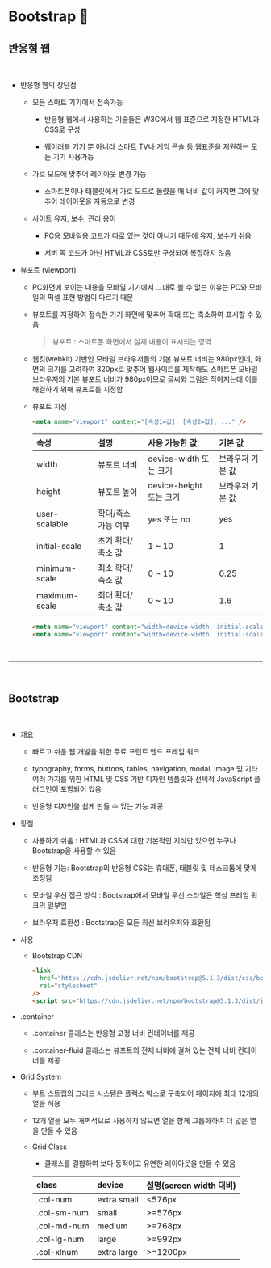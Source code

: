 # **Bootstrap** 🛒

## 반응형 웹

<br/>

- 반응형 웹의 장단점

  - 모든 스마트 기기에서 접속가능

    - 반응형 웹에서 사용하는 기술들은 W3C에서 웹 표준으로 지정한 HTML과 CSS로 구성

    - 웨어러블 기기 뿐 아니라 스마트 TV나 게임 콘솔 등 웹표준을 지원하는 모든 기기 사용가능

  - 가로 모드에 맞추어 레이아웃 변경 가능

    - 스마트폰이나 태블릿에서 가로 모드로 돌렸을 때 너비 값이 커지면 그에 맞추어 레이아웃을 자동으로 변경

  - 사이트 유지, 보수, 관리 용이

    - PC용 모바일용 코드가 따로 있는 것이 아니기 때문에 유지, 보수가 쉬움

    - 서버 쪽 코드가 아닌 HTML과 CSS로만 구성되어 복잡하지 않음

- 뷰포트 (viewport)

  - PC화면에 보이는 내용을 모바일 기기에서 그대로 볼 수 없는 이유는 PC와 모바일의 픽셀 표현 방법이 다르기 때문

  - 뷰포트를 지정하여 접속한 기기 화면에 맞추어 확대 또는 축소하여 표시할 수 있음

    > 뷰포트 : 스마트폰 화면에서 실제 내용이 표시되는 영역

  - 웹킷(webkit) 기반인 모바일 브라우저들의 기본 뷰포트 너비는 980px인데, 화면의 크기를 고려하여 320px로 맞추어 웹사이트를 제작해도 스마트폰 모바일 브라우저의 기본 뷰포트 너비가 980px이므로 글씨와 그림은 작아지는데 이를 해결하기 위해 뷰포트를 지정함

  - 뷰포트 지정
    ```html
    <meta name="viewport" content="[속성1=값], [속성2=값], ..." />
    ```
    | 속성          | 설명                | 사용 가능한 값          | 기본 값          |
    | :------------ | :------------------ | :---------------------- | :--------------- |
    | width         | 뷰포트 너비         | device-width 또는 크기  | 브라우저 기본 값 |
    | height        | 뷰포트 높이         | device-height 또는 크기 | 브라우저 기본 값 |
    | user-scalable | 확대/축소 가능 여부 | yes 또는 no             | yes              |
    | initial-scale | 초기 확대/축소 값   | 1 ~ 10                  | 1                |
    | minimum-scale | 최소 확대/축소 값   | 0 ~ 10                  | 0.25             |
    | maximum-scale | 최대 확대/축소 값   | 0 ~ 10                  | 1.6              |
    ```html
    <meta name="viewport" content="width=device-width, initial-scale=1.0" />
    <meta name="viewport" content="width=device-width, initial-scale=0.5" />
    ```

<br>

---

<br>

## Bootstrap

<br>

- 개요

  - 빠르고 쉬운 웹 개발을 위한 무료 프런트 엔드 프레임 워크

  - typography, forms, buttons, tables, navigation, modal, image 및 기타 여러 가지를 위한 HTML 및 CSS 기반 디자인 템플릿과 선택적 JavaScript 플러그인이 포함되어 있음

  - 반응형 디자인을 쉽게 만들 수 있는 기능 제공

- 장점

  - 사용하기 쉬움 : HTML과 CSS에 대한 기본적인 지식만 있으면 누구나 Bootstrap을 사용할 수 있음

  - 반응형 기능: Bootstrap의 반응형 CSS는 휴대폰, 태블릿 및 데스크톱에 맞게 조정됨

  - 모바일 우선 접근 방식 : Bootstrap에서 모바일 우선 스타일은 핵심 프레임 워크의 일부임

  - 브라우저 호환성 : Bootstrap은 모든 최신 브라우저와 호환됨

- 사용

  - Bootstrap CDN
    ```html
    <link
      href="https://cdn.jsdelivr.net/npm/bootstrap@5.1.3/dist/css/bootstrap.min.css"
      rel="stylesheet"
    />
    <script src="https://cdn.jsdelivr.net/npm/bootstrap@5.1.3/dist/js/bootstrap.bundle.min.js"></script>
    ```

- .container

  - .container 클래스는 반응형 고정 너비 컨테이너를 제공

  - .container-fluid 클래스는 뷰포트의 전체 너비에 걸쳐 있는 전체 너비 컨테이너를 제공

- Grid System

  - 부트 스트랩의 그리드 시스템은 플랙스 박스로 구축되어 페이지에 최대 12개의 열을 허용

  - 12개 열을 모두 개벽적으로 사용하지 않으면 열을 함께 그룹화하여 더 넓은 열을 만들 수 있음

  - Grid Class

    - 클래스를 결합하여 보다 동적이고 유연한 레이아웃을 만들 수 있음

    | class       | device      | 설명(screen width 대비) |
    | :---------- | :---------- | :---------------------- |
    | .col-num    | extra small | <576px                  |
    | .col-sm-num | small       | >=576px                 |
    | .col-md-num | medium      | >=768px                 |
    | .col-lg-num | large       | >=992px                 |
    | .col-xlnum  | extra large | >=1200px                |
